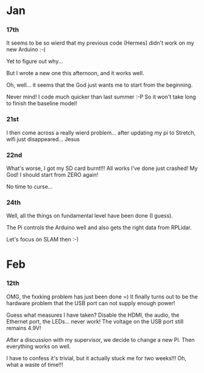 # Jan
### 17th
It seems to be so wierd that my previous code (Hermes) didn't work on my new Arduino :-(

Yet to figure out why...

But I wrote a new one this afternoon, and it works well.

Oh, well... it seems that the God just wants me to start from the beginning.

Never mind! I code much quicker than last summer :-P So it won't take long to finish the baseline model!

### 21st
I then come across a really wierd problem... after updating my pi to Stretch, wifi just disappeared... Jesus

### 22nd
What's worse, I got my SD card burnt!!! All works I've done just crashed! My God! I should start from ZERO again!

No time to curse...

### 24th
Well, all the things on fundamental level have been done (I guess).

The Pi controls the Arduino well and also gets the right data from RPLidar.

Let's focus on SLAM then :-)

# Feb
### 12th
OMG, the fxxking problem has just been done =) It finally turns out to be the hardware problem that the USB port can not supply enough power!

Guess what measures I have taken? Disable the HDMI, the audio, the Ethernet port, the LEDs... never work! The voltage on the USB port still remains 4.9V!

After a discussion with my supervisor, we decide to change a new Pi. Then everything works on well.

I have to confess it's trivial, but it actually stuck me for two weeks!!! Oh, what a waste of time!!!
